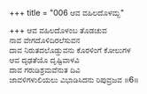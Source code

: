 +++
title = "006 ಆವ ವಹಿಲದೊಳಮ್ಬ"

+++
ಆವ ವಹಿಲದೊಳಂಬ ತೊಡಚುವ  
ನಾವ ವೇಗದೊಳಿದಿರಲೆಸುವನ  
ದಾವ ನಿರುತದಲೊಡ್ಡುವನು ಕೊರಳಿಂಗೆ ಕೋಲುಗಳ  
ಆವ ದೃಢತೆಯೊ ದೃಷ್ಟಿವಾಳವಿ  
ದಾವ ಗರುಡಿಶ್ರಮವೆನುತ ದಿವಿ  
ಜಾವಳಿಗಳುಲಿಯಲು ವಿಭಾಡಿಸಿದನು ರಿಪುವ್ರಜವ    ॥6॥